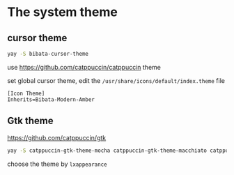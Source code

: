 # The system theme

## cursor theme

```bash
yay -S bibata-cursor-theme
```

use <https://github.com/catppuccin/catppuccin> theme

set global cursor theme, edit the `/usr/share/icons/default/index.theme` file

```config
[Icon Theme]
Inherits=Bibata-Modern-Amber
```

## Gtk theme

<https://github.com/catppuccin/gtk>

```bash
yay -S catppuccin-gtk-theme-mocha catppuccin-gtk-theme-macchiato catppuccin-gtk-theme-frappe catppuccin-gtk-theme-latte
```

choose the theme by `lxappearance`

